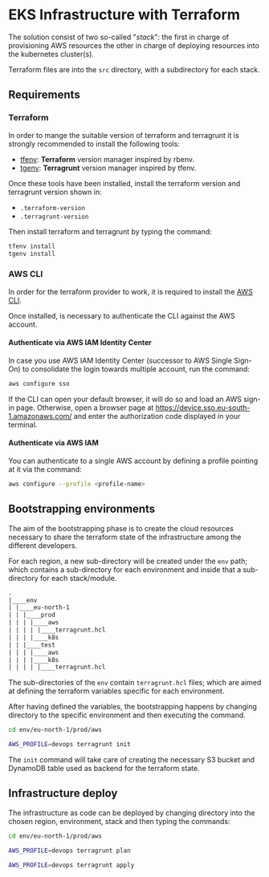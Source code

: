 # EKS Infrastructure with Terraform

The solution consist of two so-called "_stack_": the first in charge of
provisioning AWS resources the other in charge of deploying resources into
the kubernetes cluster(s).

Terraform files are into the `src` directory, with a subdirectory for each stack.

## Requirements

### Terraform

In order to mange the suitable version of terraform and terragrunt it is
strongly recommended to install the following tools:

* [tfenv](https://github.com/tfutils/tfenv): **Terraform** version manager inspired by rbenv.
* [tgenv](https://github.com/cunymatthieu/tgenv): **Terragrunt** version manager inspired by tfenv.

Once these tools have been installed, install the terraform version and
terragrunt version shown in:

* `.terraform-version`
* `.terragrunt-version`

Then install terraform and terragrunt by typing the command:

```sh
tfenv install
tgenv install
```

### AWS CLI

In order for the terraform provider to work, it is required to install the
[AWS CLI](https://aws.amazon.com/it/cli/).

Once installed, is necessary to authenticate the CLI against the AWS account.

#### Authenticate via AWS IAM Identity Center

In case you use AWS IAM Identity Center (successor to AWS Single Sign-On) to
consolidate the login towards multiple account, run the command:

```sh
aws configure sso
```

If the CLI can open your default browser, it will do so and load an AWS sign-in
page. Otherwise, open a browser page at
<https://device.sso.eu-south-1.amazonaws.com/> and enter the authorization code
displayed in your terminal.

#### Authenticate via AWS IAM

You can authenticate to a single AWS account by defining a profile pointing at
it via the command:

```sh
aws configure --profile <profile-name>
```

## Bootstrapping environments

The aim of the bootstrapping phase is to create the cloud resources necessary to
share the terraform state of the infrastructure among the different developers.

For each region, a new sub-directory will be created under the `env` path;
which contains a sub-directory for each environment and inside that a
sub-directory for each stack/module.

```txt
.
|____env
| |____eu-north-1
| | |____prod
| | | |____aws
| | | | |____terragrunt.hcl
| | | |____k8s
| | |____test
| | | |____aws
| | | |____k8s
| | | | |____terragrunt.hcl
```

The sub-directories of the `env` contain `terragrunt.hcl` files; which are aimed
at defining the terraform variables specific for each environment.

After having defined the variables, the bootstrapping happens by changing
directory to the specific environment and then executing the command.

```sh
cd env/eu-north-1/prod/aws

AWS_PROFILE=devops terragrunt init
```

The `init` command will take care of creating the necessary S3 bucket and
DynamoDB table used as backend for the terraform state.

## Infrastructure deploy

The infrastructure as code can be deployed by changing directory into the chosen
region, environment, stack and then typing the commands:

```sh
cd env/eu-north-1/prod/aws

AWS_PROFILE=devops terragrunt plan

AWS_PROFILE=devops terragrunt apply
```
